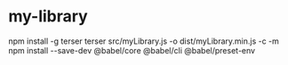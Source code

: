 # my-library

npm install -g terser
terser src/myLibrary.js -o dist/myLibrary.min.js -c -m
npm install --save-dev @babel/core @babel/cli @babel/preset-env
